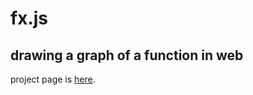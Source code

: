 # fx.js

## drawing a graph of a function in web

project page is [here](https://kunado.github.io/fx.js).